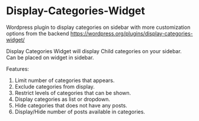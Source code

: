 # Display-Categories-Widget
Wordpress plugin to display categories on sidebar with more customization options from the backend
https://wordpress.org/plugins/display-categories-widget/

Display Categories Widget will display Child categories on your sidebar. Can be placed on widget in sidebar.

Features:
1. Limit number of categories that appears.
2. Exclude categories from display.
3. Restrict levels of categories that can be shown.
4. Display categories as list or dropdown.
5. Hide categories that does not have any posts.
6. Display/Hide number of posts available in categories.
